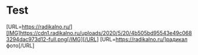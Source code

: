 # Test
[URL=https://radikalno.ru/][IMG]https://cdn1.radikalno.ru/uploads/2020/5/20/4b505bd95543e49c0683294dac973d12-full.png[/IMG][/URL] [URL=https://radikalno.ru/]радикал фото[/URL]

